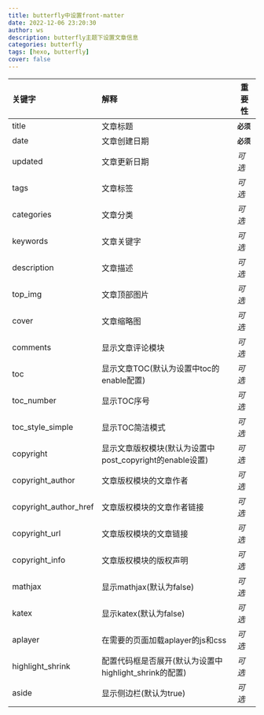 ```yaml
---
title: butterfly中设置front-matter
date: 2022-12-06 23:20:30
author: ws
description: butterfly主题下设置文章信息
categories: butterfly
tags: [hexo, butterfly]
cover: false
---
```


| 关键字                | 解释                                                     | 重要性     |
| :-------------------- | :------------------------------------------------------- | ---------- |
| title                 | 文章标题                                                 | **`必须`** |
| date                  | 文章创建日期                                             | **`必须`** |
| updated               | 文章更新日期                                             | *可选*     |
| tags                  | 文章标签                                                 | *可选*     |
| categories            | 文章分类                                                 | *可选*     |
| keywords              | 文章关键字                                               | *可选*     |
| description           | 文章描述                                                 | *可选*     |
| top_img               | 文章顶部图片                                             | *可选*     |
| cover                 | 文章缩略图                                               | *可选*     |
| comments              | 显示文章评论模块                                         | *可选*     |
| toc                   | 显示文章TOC(默认为设置中toc的enable配置)                 | *可选*     |
| toc_number            | 显示TOC序号                                              | *可选*     |
| toc_style_simple      | 显示TOC简洁模式                                          | *可选*     |
| copyright             | 显示文章版权模块(默认为设置中post_copyright的enable设置) | *可选*     |
| copyright_author      | 文章版权模块的文章作者                                   | *可选*     |
| copyright_author_href | 文章版权模块的文章作者链接                               | *可选*     |
| copyright_url         | 文章版权模块的文章链接                                   | *可选*     |
| copyright_info        | 文章版权模块的版权声明                                   | *可选*     |
| mathjax               | 显示mathjax(默认为false)                                 | *可选*     |
| katex                 | 显示katex(默认为false)                                   | *可选*     |
| aplayer               | 在需要的页面加载aplayer的js和css                         | *可选*     |
| highlight_shrink      | 配置代码框是否展开(默认为设置中highlight_shrink的配置)   | *可选*     |
| aside                 | 显示侧边栏(默认为true)                                   | *可选*     |

